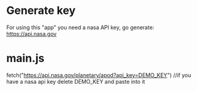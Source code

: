 # Generate key
For using this "app" you need a nasa API key, go generate: https://api.nasa.gov

# main.js
fetch("https://api.nasa.gov/planetary/apod?api_key=DEMO_KEY") //if you have a nasa api key delete DEMO_KEY and paste into it
